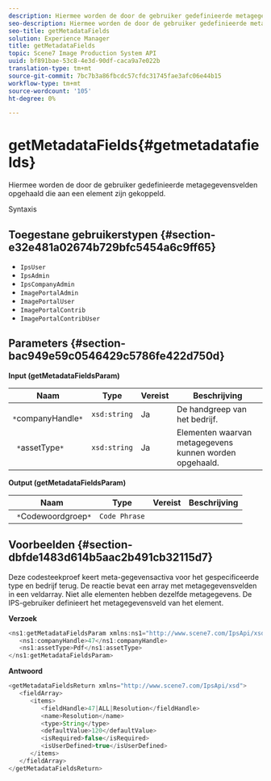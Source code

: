 ```yaml
---
description: Hiermee worden de door de gebruiker gedefinieerde metagegevensvelden opgehaald die aan een element zijn gekoppeld.
seo-description: Hiermee worden de door de gebruiker gedefinieerde metagegevensvelden opgehaald die aan een element zijn gekoppeld.
seo-title: getMetadataFields
solution: Experience Manager
title: getMetadataFields
topic: Scene7 Image Production System API
uuid: bf891bae-53c8-4e3d-90df-caca9a7e022b
translation-type: tm+mt
source-git-commit: 7bc7b3a86fbcdc57cfdc31745fae3afc06e44b15
workflow-type: tm+mt
source-wordcount: '105'
ht-degree: 0%

---
```



# getMetadataFields{#getmetadatafields}

Hiermee worden de door de gebruiker gedefinieerde metagegevensvelden opgehaald die aan een element zijn gekoppeld.

Syntaxis

## Toegestane gebruikerstypen {#section-e32e481a02674b729bfc5454a6c9ff65}

* `IpsUser`
* `IpsAdmin`
* `IpsCompanyAdmin`
* `ImagePortalAdmin`
* `ImagePortalUser`
* `ImagePortalContrib`
* `ImagePortalContribUser`

## Parameters {#section-bac949e59c0546429c5786fe422d750d}

**Input (getMetadataFieldsParam)**

| Naam | Type | Vereist | Beschrijving |
|---|---|---|---|
| ` *`companyHandle`*` | `xsd:string` | Ja | De handgreep van het bedrijf. |
| ` *`assetType`*` | `xsd:string` | Ja | Elementen waarvan metagegevens kunnen worden opgehaald. |

**Output (getMetadataFieldsParam)**

| Naam | Type | Vereist | Beschrijving |
|---|---|---|---|
| ` *`Codewoordgroep`*` | `Code Phrase` |  |  |

## Voorbeelden {#section-dbfde1483d614b5aac2b491cb32115d7}

Deze codesteekproef keert meta-gegevensactiva voor het gespecificeerde type en bedrijf terug. De reactie bevat een array met metagegevensvelden in een veldarray. Niet alle elementen hebben dezelfde metagegevens. De IPS-gebruiker definieert het metagegevensveld van het element.

**Verzoek**

```java
<ns1:getMetadataFieldsParam xmlns:ns1="http://www.scene7.com/IpsApi/xsd">
   <ns1:companyHandle>47</ns1:companyHandle>
   <ns1:assetType>Pdf</ns1:assetType>
</ns1:getMetadataFieldsParam>
```

**Antwoord**

```java
<getMetadataFieldsReturn xmlns="http://www.scene7.com/IpsApi/xsd">
   <fieldArray>
      <items>
         <fieldHandle>47|ALL|Resolution</fieldHandle>
         <name>Resolution</name>
         <type>String</type>
         <defaultValue>120</defaultValue>
         <isRequired>false</isRequired>
         <isUserDefined>true</isUserDefined>
      </items>
   </fieldArray>
</getMetadataFieldsReturn>
```

